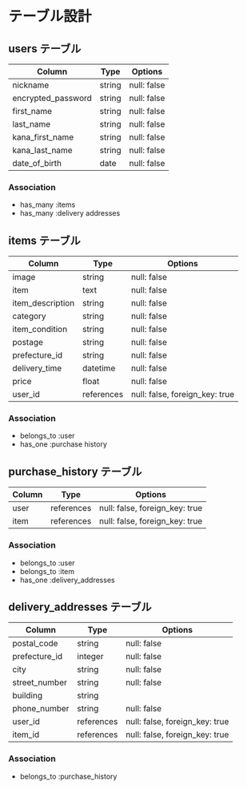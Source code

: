 # テーブル設計

## users テーブル

| Column                     | Type   | Options     |
| -------------------------- | ------ | ----------- |
| nickname                   | string | null: false |
| encrypted_password         | string | null: false |
| first_name                 | string | null: false |
| last_name                  | string | null: false |
| kana_first_name            | string | null: false |
| kana_last_name             | string | null: false |
| date_of_birth              | date   | null: false |

### Association

- has_many :items
- has_many :delivery addresses

## items テーブル

| Column                 | Type       | Options                            |
| ---------------------- | ---------- | ---------------------------------- |
| image                  | string     | null: false                        |
| item                   | text       | null: false                        |
| item_description       | string     | null: false                        |
| category               | string     | null: false                        |
| item_condition         | string     | null: false                        |
| postage                | string     | null: false                        |
| prefecture_id          | string     | null: false                        |
| delivery_time          | datetime   | null: false                        |
| price                  | float      | null: false                        |
| user_id                | references | null: false, foreign_key: true     |


### Association

- belongs_to :user
- has_one :purchase history



## purchase_history テーブル

| Column    | Type       | Options                        |
| --------- | ---------- | ------------------------------ |
| user      | references | null: false, foreign_key: true |
| item      | references | null: false, foreign_key: true |

### Association

- belongs_to :user
- belongs_to :item
- has_one :delivery_addresses

## delivery_addresses テーブル

| Column           | Type       | Options                        |
| ---------------- | ---------- | ------------------------------ |
| postal_code      | string     | null: false |
| prefecture_id    | integer    | null: false |
| city             | string     | null: false |
| street_number    | string     | null: false |
| building         | string     |             |
| phone_number     | string     | null: false |
| user_id          | references | null: false, foreign_key: true |
| item_id          | references | null: false, foreign_key: true |

### Association

- belongs_to :purchase_history